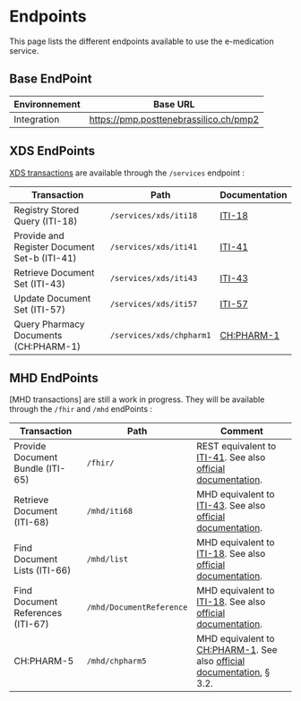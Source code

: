 # Endpoints
This page lists the different endpoints available to use the e-medication service.

## Base EndPoint
| Environnement | Base URL |
| --- | --- |
| Integration | https://pmp.posttenebrassilico.ch/pmp2 |

## XDS EndPoints
[XDS transactions](https://profiles.ihe.net/ITI/TF/Volume1/ch-10.html) are available through the `/services` endpoint :

| Transaction | Path | Documentation |
| --- | --- | --- |
|Registry Stored Query (ITI-18)|`/services/xds/iti18`| [ITI-18](transactions/iti18.md)|
|Provide and Register Document Set-b (ITI-41)|`/services/xds/iti41`| [ITI-41](transactions/iti41.md)|
|Retrieve Document Set (ITI-43)|`/services/xds/iti43`| [ITI-43](transactions/iti43.md)|
|Update Document Set (ITI-57)|`/services/xds/iti57`| [ITI-57](transactions/iti57.md)|
|Query Pharmacy Documents (CH:PHARM-1)|`/services/xds/chpharm1`| [CH:PHARM-1](transactions/chpharm1.md)|

## MHD EndPoints
[MHD transactions] are still a work in progress. They will be available through the `/fhir` and `/mhd` endPoints :

| Transaction | Path | Comment |
| --- | --- | --- |
| Provide Document Bundle (ITI-65)|`/fhir/`|REST equivalent to [ITI-41](transactions/iti41.md). See also [official documentation](https://profiles.ihe.net/ITI/MHD/ITI-65.html).|
| Retrieve Document (ITI-68)|`/mhd/iti68`|MHD equivalent to [ITI-43](transactions/iti43.md). See also [official documentation](https://profiles.ihe.net/ITI/MHD/ITI-68.html).|
| Find Document Lists (ITI-66)|`/mhd/list`|MHD equivalent to [ITI-18](transactions/iti18.md). See also [official documentation](https://profiles.ihe.net/ITI/MHD/ITI-66.html).|
| Find Document References (ITI-67)|`/mhd/DocumentReference`|MHD equivalent to [ITI-18](transactions/iti18.md). See also [official documentation](https://profiles.ihe.net/ITI/MHD/ITI-67.html).|
| CH:PHARM-5|`/mhd/chpharm5`|MHD equivalent to [CH:PHARM-1](transactions/chpharm1.md). See also [official documentation](https://www.ihe.net/uploadedFiles/Documents/Pharmacy/IHE_Pharmacy_Suppl_CMPD.pdf), § 3.2.|